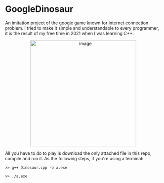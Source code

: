 # GoogleDinosaur
An imitation project of the google game known for internet connection problem. I tried to make it simple and understandable to every programmer, it is the result of my free time in 2021 when I was learning C++.

<p align="center">
<img width="343" alt="image" src="https://github.com/alexjr2001/GoogleDinosaur/assets/63054183/1f880a60-0829-447e-ad7f-42641480b89a">
</p>

All you have to do to play is download the only attached file in this repo, compile and run it. As the following steps, if you're using a terminal:

```
>> g++ Dinosaur.cpp -o a.exe
```

```
>> ./a.exe
```

